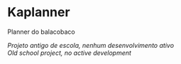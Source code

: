 # Kaplanner
Planner do balacobaco

*Projeto antigo de escola, nenhum desenvolvimento ativo*  
*Old school project, no active development*
